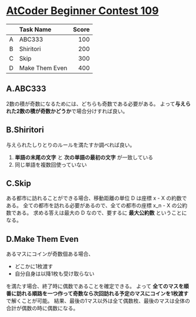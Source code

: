 # [AtCoder Beginner Contest 109](https://beta.atcoder.jp/contests/abc109)

|   | Task Name      | Score |
|:-:|:---------------|------:|
| A | ABC333         |   100 |
| B | Shiritori      |   200 |
| C | Skip           |   300 |
| D | Make Them Even |   400 |

## A.ABC333
2数の積が奇数になるためには、どちらも奇数である必要がある。
よって**与えられた2数の積が奇数かどうか**で場合分けすれば良い。

## B.Shiritori
与えられたしりとりのルールを満たすか調べれば良い。
1. **単語の末尾の文字** と **次の単語の最初の文字** が一致している
2. 同じ単語を複数回使っていない

## C.Skip
ある都市に訪れることができる場合、移動距離の単位 D は座標 x - X の約数である。
全ての都市を訪れる必要があるので、全ての都市の座標 x_n - X の公約数である。
求める答えは最大の D なので、要するに **最大公約数** ということになる。

## D.Make Them Even
あるマスにコインが奇数個ある場合、

- どこかに1枚渡す
- 自分自身は以降1枚も受け取らない

を満たす場合、終了時に偶数であることを確定できる。
よって **全てのマスを順番に訪れる順路を一つ作って奇数なら次回訪れる予定のマスにコインを1枚渡す** 
で解くことが可能。
結果、最後の1マス以外は全て偶数枚、最後のマスは全体の合計が偶数の時に偶数になる。



